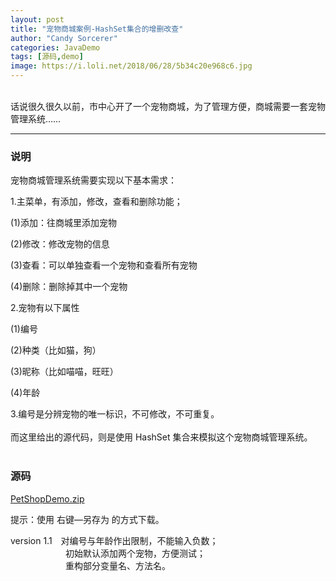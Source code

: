 ```yaml
---
layout: post
title: "宠物商城案例-HashSet集合的增删改查"
author: "Candy Sorcerer"
categories: JavaDemo
tags: [源码,demo]
image: https://i.loli.net/2018/06/28/5b34c20e968c6.jpg
---
```


<br>
话说很久很久以前，市中心开了一个宠物商城，为了管理方便，商城需要一套宠物管理系统……
<br>
  
***

### 说明

宠物商城管理系统需要实现以下基本需求：

1.主菜单，有添加，修改，查看和删除功能；

(1)添加：往商城里添加宠物

(2)修改：修改宠物的信息

(3)查看：可以单独查看一个宠物和查看所有宠物

(4)删除：删除掉其中一个宠物

2.宠物有以下属性

(1)编号

(2)种类（比如猫，狗）

(3)昵称（比如喵喵，旺旺）

(4)年龄

3.编号是分辨宠物的唯一标识，不可修改，不可重复。
<br><br>
而这里给出的源代码，则是使用 HashSet 集合来模拟这个宠物商城管理系统。
<br><br>
  
### 源码
 
<line>
<a href="{{ site.github.url }}/assets/code-java/PetShopDemo.zip">PetShopDemo.zip</a>
</line>

提示：使用 右键—另存为 的方式下载。

version 1.1　对编号与年龄作出限制，不能输入负数；<br>
　　　　　　 初始默认添加两个宠物，方便测试；<br>
　　　　　　 重构部分变量名、方法名。
<br><br><br>

